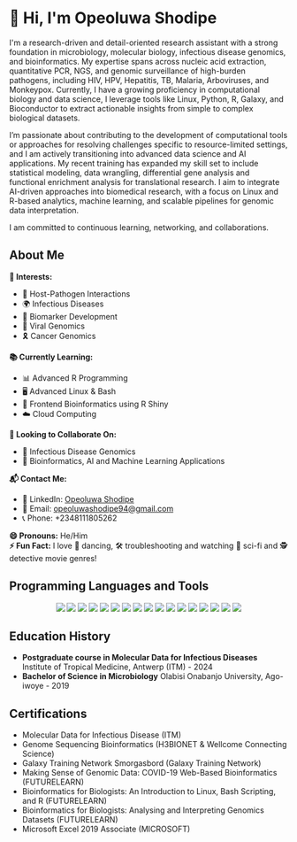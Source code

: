 # 👋 Hi, I'm Opeoluwa Shodipe

I'm a research-driven and detail-oriented research assistant with a strong foundation in microbiology, molecular biology, infectious disease genomics, and bioinformatics. My expertise spans across nucleic acid extraction, quantitative PCR, NGS, and genomic surveillance of high-burden pathogens, including HIV, HPV, Hepatitis, TB, Malaria, Arboviruses, and Monkeypox. Currently, I have a growing proficiency in computational biology and data science, I leverage tools like Linux, Python, R, Galaxy, and Bioconductor to extract actionable insights from simple to complex biological datasets.

I’m passionate about contributing to the development of computational tools or approaches for resolving challenges specific to resource-limited settings, and I am actively transitioning into advanced data science and AI applications. My recent training has expanded my skill set to include statistical modeling, data wrangling, differential gene analysis and functional enrichment analysis for translational research. I aim to integrate AI-driven approaches into biomedical research, with a focus on Linux and R-based analytics, machine learning, and scalable pipelines for genomic data interpretation.

I am committed to continuous learning, networking, and collaborations.

## About Me

**🌟 Interests:**    
- 🦠 Host-Pathogen Interactions  
- 🌍 Infectious Diseases  
- 🧪 Biomarker Development
- 🧬 Viral Genomics
- 🎗️ Cancer Genomics  

**📚 Currently Learning:**  
- 📊 Advanced R Programming  
- 🖥️ Advanced Linux & Bash  
- 🚀 Frontend Bioinformatics using R Shiny
- ☁️ Cloud Computing 

**🤝 Looking to Collaborate On:**  
- 🧫 Infectious Disease Genomics  
- 🤖 Bioinformatics, AI and Machine Learning Applications  

**📬 Contact Me:**  
- 🔗 LinkedIn: [Opeoluwa Shodipe](https://www.linkedin.com/in/opeoluwa-shodipe-6b44aa208/)  
- 📧 Email: [opeoluwashodipe94@gmail.com](mailto:opeoluwashodipe94@gmail.com)
- 📞 Phone: +2348111805262

**😄 Pronouns:** He/Him  
**⚡ Fun Fact:** I love 💃 dancing, 🛠️ troubleshooting and watching 🎥 sci-fi and 🕵️ detective movie genres!  

## Programming Languages and Tools
<p align="center">
  <img src="https://img.shields.io/badge/Python-3776AB?logo=python&logoColor=white&style=for-the-badge" />
  <img src="https://img.shields.io/badge/R-276DC3?logo=r&logoColor=white&style=for-the-badge" />
  <img src="https://img.shields.io/badge/Bash-4EAA25?logo=gnu-bash&logoColor=white&style=for-the-badge" />
  <img src="https://img.shields.io/badge/SQL-336791?logo=postgresql&logoColor=white&style=for-the-badge" />
  <img src="https://img.shields.io/badge/JavaScript-F7DF1E?logo=javascript&logoColor=black&style=for-the-badge" />
  <img src="https://img.shields.io/badge/Linux-FCC624?logo=linux&logoColor=black&style=for-the-badge" />
  <img src="https://img.shields.io/badge/Conda-44A833?logo=anaconda&logoColor=white&style=for-the-badge" />
  <img src="https://img.shields.io/badge/Git-F05032?logo=git&logoColor=white&style=for-the-badge" />
  <img src="https://img.shields.io/badge/GitHub-181717?logo=github&logoColor=white&style=for-the-badge" />
  <img src="https://img.shields.io/badge/Jupyter-F37626?logo=jupyter&logoColor=white&style=for-the-badge" />
  <img src="https://img.shields.io/badge/RStudio-75AADB?logo=rstudio&logoColor=white&style=for-the-badge" />
  <img src="https://img.shields.io/badge/Galaxy-4285F4?logo=galaxyproject&logoColor=white&style=for-the-badge" />
  <img src="https://img.shields.io/badge/Nextflow-6B2E53?logo=nextflow&logoColor=white&style=for-the-badge" />
  <img src="https://img.shields.io/badge/Shiny-008B8B?style=for-the-badge" />
  <img src="https://img.shields.io/badge/Microsoft%20Office-D83B01?logo=microsoft-office&logoColor=white&style=for-the-badge" />
  <img src="https://img.shields.io/badge/Adobe-FF0000?logo=adobe&logoColor=white&style=for-the-badge" />
  <img src="https://img.shields.io/badge/RAG%20and%20LLMs-2E7D32?style=for-the-badge" />
</p>

## Education History
- **Postgraduate course in Molecular Data for Infectious Diseases** Institute of Tropical Medicine, Antwerp (ITM) - 2024
- **Bachelor of Science in Microbiology** Olabisi Onabanjo University, Ago-iwoye - 2019

## Certifications
- Molecular Data for Infectious Disease (ITM)
- Genome Sequencing Bioinformatics (H3BIONET & Wellcome Connecting Science)
- Galaxy Training Network Smorgasbord (Galaxy Training Network)
- Making Sense of Genomic Data: COVID-19 Web-Based Bioinformatics (FUTURELEARN)
- Bioinformatics for Biologists: An Introduction to Linux, Bash Scripting, and R (FUTURELEARN)  
- Bioinformatics for Biologists: Analysing and Interpreting Genomics Datasets (FUTURELEARN)
- Microsoft Excel 2019 Associate (MICROSOFT)
